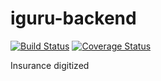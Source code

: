 # iguru-backend
[![Build Status](https://travis-ci.org/Ntare22/iguru-backend.svg?branch=develop)](https://travis-ci.org/Ntare22/iguru-backend)
[![Coverage Status](https://coveralls.io/repos/github/Ntare22/iguru-backend/badge.svg?branch=develop)](https://coveralls.io/github/Ntare22/iguru-backend?branch=develop)

Insurance digitized
